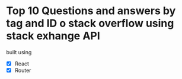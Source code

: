 # Top 10 Questions and answers by tag and ID o stack overflow using stack exhange API

built using

- [x] React
- [x] Router

